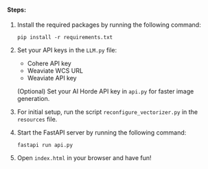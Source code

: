 #### Steps:

1. Install the required packages by running the following command:

   ```
   pip install -r requirements.txt
   ```

2. Set your API keys in the `LLM.py` file:
   - Cohere API key
   - Weaviate WCS URL
   - Weaviate API key

   (Optional) Set your AI Horde API key in `api.py` for faster image generation.

3. For initial setup, run the script `reconfigure_vectorizer.py` in the `resources` file.

4. Start the FastAPI server by running the following command:

   ```
   fastapi run api.py
   ```

5. Open `index.html` in your browser and have fun!